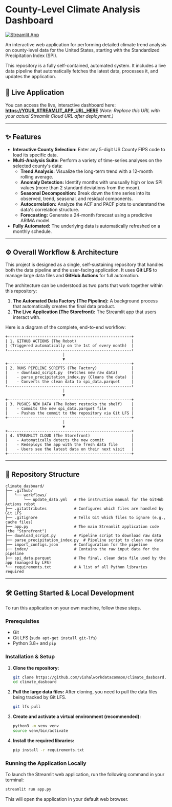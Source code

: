 # County-Level Climate Analysis Dashboard

[![Streamlit App](https://static.streamlit.io/badges/streamlit_badge_black_white.svg)](https://YOUR_STREAMLIT_APP_URL_HERE)

An interactive web application for performing detailed climate trend analysis on county-level data for the United States, starting with the Standardized Precipitation Index (SPI).

This repository is a fully self-contained, automated system. It includes a live data pipeline that automatically fetches the latest data, processes it, and updates the application.

## 🚀 Live Application

You can access the live, interactive dashboard here:
**[https://YOUR_STREAMLIT_APP_URL_HERE](https://YOUR_STREAMLIT_APP_URL_HERE)**
*(Note: Replace this URL with your actual Streamlit Cloud URL after deployment.)*

---

## ✨ Features

*   **Interactive County Selection:** Enter any 5-digit US County FIPS code to load its specific data.
*   **Multi-Analysis Suite:** Perform a variety of time-series analyses on the selected county's data:
    *   **Trend Analysis:** Visualize the long-term trend with a 12-month rolling average.
    *   **Anomaly Detection:** Identify months with unusually high or low SPI values (more than 2 standard deviations from the mean).
    *   **Seasonal Decomposition:** Break down the time series into its observed, trend, seasonal, and residual components.
    *   **Autocorrelation:** Analyze the ACF and PACF plots to understand the data's correlation structure.
    *   **Forecasting:** Generate a 24-month forecast using a predictive ARIMA model.
*   **Fully Automated:** The underlying data is automatically refreshed on a monthly schedule.

---

## ⚙️ Overall Workflow & Architecture

This project is designed as a single, self-sustaining repository that handles both the data pipeline and the user-facing application. It uses **Git LFS** to manage large data files and **GitHub Actions** for full automation.

The architecture can be understood as two parts that work together within this repository:

1.  **The Automated Data Factory (The Pipeline):** A background process that automatically creates the final data product.
2.  **The Live Application (The Storefront):** The Streamlit app that users interact with.

Here is a diagram of the complete, end-to-end workflow:

```
+------------------------------------------------------+
| 1. GITHUB ACTIONS (The Robot)                        |
| (Triggered automatically on the 1st of every month)  |
+------------------------------------------------------+
                         |
                         ▼
+------------------------------------------------------+
| 2. RUNS PIPELINE SCRIPTS (The Factory)               |
|    - download_script.py  (Fetches new raw data)      |
|    - parse_precipitation_index.py (Cleans the data)  |
|    - Converts the clean data to spi_data.parquet     |
+------------------------------------------------------+
                         |
                         ▼
+------------------------------------------------------+
| 3. PUSHES NEW DATA (The Robot restocks the shelf)    |
|    - Commits the new spi_data.parquet file           |
|    - Pushes the commit to the repository via Git LFS |
+------------------------------------------------------+
                         |
                         ▼
+------------------------------------------------------+
| 4. STREAMLIT CLOUD (The Storefront)                  |
|    - Automatically detects the new commit            |
|    - Redeploys the app with the fresh data file      |
|    - Users see the latest data on their next visit   |
+------------------------------------------------------+
```

---

## 📂 Repository Structure

```
climate_dasboard/
├── .github/
│   └── workflows/
│       └── update_data.yml   # The instruction manual for the GitHub Actions robot
├── .gitattributes            # Configures which files are handled by Git LFS
├── .gitignore                # Tells Git which files to ignore (e.g., cache files)
├── app.py                    # The main Streamlit application code (the "Storefront")
├── download_script.py        # Pipeline script to download raw data
├── parse_precipitation_index.py  # Pipeline script to clean raw data
├── import_configs.json       # Configuration for the pipeline
├── index/                    # Contains the raw input data for the pipeline
├── spi_data.parquet          # The final, clean data file used by the app (managed by LFS)
└── requirements.txt          # A list of all Python libraries required
```

---

## 🛠️ Getting Started & Local Development

To run this application on your own machine, follow these steps.

### Prerequisites
*   Git
*   Git LFS (`sudo apt-get install git-lfs`)
*   Python 3.8+ and `pip`

### Installation & Setup
1.  **Clone the repository:**
    ```bash
    git clone https://github.com/vishalworkdatacommon/climate_dasboard.git
    cd climate_dasboard
    ```

2.  **Pull the large data files:**
    After cloning, you need to pull the data files being tracked by Git LFS.
    ```bash
    git lfs pull
    ```

3.  **Create and activate a virtual environment (recommended):**
    ```bash
    python3 -m venv venv
    source venv/bin/activate
    ```

4.  **Install the required libraries:**
    ```bash
    pip install -r requirements.txt
    ```

### Running the Application Locally
To launch the Streamlit web application, run the following command in your terminal:
```bash
streamlit run app.py
```
This will open the application in your default web browser.
